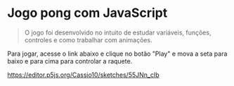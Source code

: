 # Jogo pong com JavaScript

> O jogo foi desenvolvido no intuito de estudar variáveis, funções, controles e como trabalhar com animações.

Para jogar, acesse o link abaixo e clique no botão "Play" e mova a seta para baixo e para cima para controlar a raquete.

https://editor.p5js.org/Cassio10/sketches/55JNn_cIb

